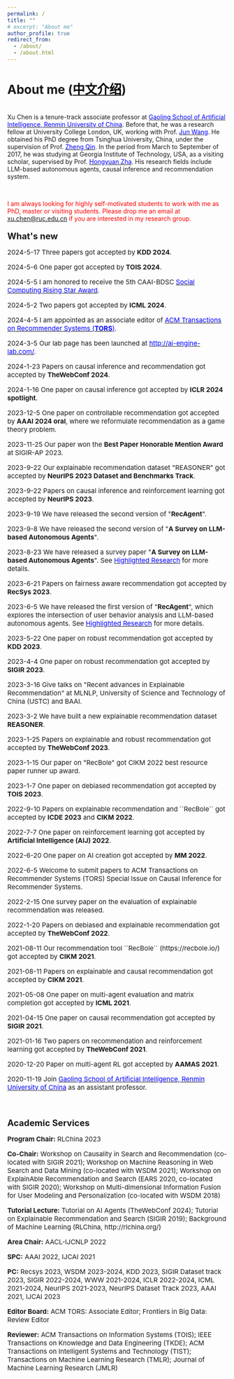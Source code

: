 ```yaml
---
permalink: /
title: ""
# excerpt: "About me"
author_profile: true
redirect_from: 
  - /about/
  - /about.html
---
```



<style>
p.ex1 {
  margin-bottom: 6px;
  font-size:15px;
}
p.ex2 {
  margin-bottom: 30px;
  font-size:15px;
}
p.ex3 {
  margin-bottom: 10px;
  font-size:20px;
}
</style>


About me (<a href="https://gsai.ruc.edu.cn/chenxu"><font color="black">中文介绍</font></a>)
======
<br>Xu Chen is a tenure-track associate professor at <a href="http://ai.ruc.edu.cn/"><font color="blue">Gaoling School of Artificial Intelligence, Renmin University of China</font></a>. Before that, he was a research fellow at University College London, UK, working with Prof. <a href="http://www0.cs.ucl.ac.uk/staff/Jun.Wang/"><font color="blue">Jun Wang</font></a>. 
He obtained his PhD degree from Tsinghua University, China, under the supervision of Prof. <a href="https://www.thss.tsinghua.edu.cn/faculty/qinzheng.htm"><font color="blue">Zheng Qin</font></a>. 
In the period from March to September of 2017, he was studying at Georgia Institute of Technology, USA, as a visiting scholar, supervised by Prof. <a href="https://sds.cuhk.edu.cn/en/teacher/65"><font color="blue">Hongyuan Zha</font></a>. 
His research fields include LLM-based autonomous agents, causal inference and recommendation system.
<!-- For more information, please visit his lab page <a href=" http://ai-engine-lab.com/"><font color="blue">AI-Engine Lab</font></a>. -->
<br>


<font color="red">I am always looking for highly self-motivated students to work with me as PhD, master or visiting students. 
Please drop me an email at xu.chen@ruc.edu.cn if you are interested in my research group.</font>
<br>



<p class="ex3">
<b>What's new</b>
</p>
<p class="ex1">
2024-5-17 Three papers got accepted by <b>KDD 2024</b>.
</p>
<p class="ex1">
2024-5-6 One paper got accepted by <b>TOIS 2024</b>.
</p>
<p class="ex1">
2024-5-5 I am honored to receive the 5th CAAI-BDSC <a href="https://mp.weixin.qq.com/s/-a-nhyBW1ALr3kELgKMgig"><font color="blue">Social Computing Rising Star Award</font></a>.
</p>
<p class="ex1">
2024-5-2 Two papers got accepted by <b>ICML 2024</b>.
</p>
<p class="ex1">
2024-4-5 I am appointed as an associate editor of <a href="https://dl.acm.org/journal/tors/editorial-board"><font color="blue">ACM Transactions on Recommender Systems (<b>TORS</b>)</font></a>.
</p>
<p class="ex1">
2024-3-5 Our lab page has been launched at <a href=" http://ai-engine-lab.com/"><font color="blue">http://ai-engine-lab.com/</font></a>.
</p>
<p class="ex1">
2024-1-23 Papers on causal inference and recommendation got accepted by <b>TheWebConf 2024</b>.
</p>
<p class="ex1">
2024-1-16 One paper on causal inference got accepted by <b>ICLR 2024 spotlight</b>.
</p>
<p class="ex1">
2023-12-5 One paper on controllable recommendation got accepted by <b>AAAI 2024 oral</b>, where we reformulate recommendation as a game theory problem.
</p>
<p class="ex1">
2023-11-25 Our paper won the <b>Best Paper Honorable Mention Award</b> at SIGIR-AP 2023.
</p>
<p class="ex1">
2023-9-22 Our explainable recommendation dataset "REASONER" got accepted by <b>NeurIPS 2023 Dataset and Benchmarks Track</b>.
</p>
<p class="ex1">
2023-9-22 Papers on causal inference and reinforcement learning got accepted by <b>NeurIPS 2023</b>.
</p>
<p class="ex1">
2023-9-19 We have released the second version of "<b>RecAgent</b>".
</p>
<p class="ex1">
2023-9-8 We have released the second version of "<b>A Survey on LLM-based Autonomous Agents</b>".
</p>
<p class="ex1">
2023-8-23 We have released a survey paper "<b>A Survey on LLM-based Autonomous Agents</b>". See <a href="http://xu-chen.com/highlighted/"><font color="blue">Highlighted Research</font></a> for more details.
</p>
<p class="ex1">
2023-6-21 Papers on fairness aware recommendation got accepted by <b>RecSys 2023</b>.
</p>
<p class="ex1">
2023-6-5 We have released the first version of "<b>RecAgent</b>", which explores the intersection of user behavior analysis and LLM-based autonomous agents. See <a href="http://xu-chen.com/highlighted/"><font color="blue">Highlighted Research</font></a> for more details.
</p>
<p class="ex1">
2023-5-22 One paper on robust recommendation got accepted by <b>KDD 2023</b>.
</p>
<p class="ex1">
2023-4-4 One paper on robust recommendation got accepted by <b>SIGIR 2023</b>.
</p>
<p class="ex1">
2023-3-16 Give talks on "Recent advances in Explainable Recommendation" at MLNLP, University of Science and Technology of China (USTC) and BAAI.
</p>
<p class="ex1">
2023-3-2 We have built a new explainable recommendation dataset <b>REASONER</b>.
</p>
<p class="ex1">
2023-1-25 Papers on explainable and robust recommendation got accepted by <b>TheWebConf 2023</b>.
</p>
<p class="ex1">
2023-1-15 Our paper on "RecBole" got CIKM 2022 best resource paper runner up award.
</p>
<p class="ex1">
2023-1-7 One paper on debiased recommendation got accepted by <b>TOIS 2023</b>.
</p>
<p class="ex1">
2022-9-10 Papers on explainable recommendation and ``RecBole`` got accepted by <b>ICDE 2023</b> and <b>CIKM 2022</b>.
</p>
<p class="ex1">
2022-7-7 One paper on reinforcement learning got accepted by <b>Artificial Intelligence (AIJ) 2022</b>.
</p>
<p class="ex1">
2022-6-20 One paper on AI creation got accepted by <b>MM 2022</b>.
</p>
<p class="ex1">
2022-6-5  Welcome to submit papers to ACM Transactions on Recommender Systems (TORS) Special Issue on Causal Inference for Recommender Systems.
</p>
<p class="ex1">
2022-2-15  One survey paper on the evaluation of explainable recommendation was released.
</p>
<p class="ex1">
2022-1-20  Papers on debiased and explainable recommendation got accepted by <b>TheWebConf 2022</b>.
</p>
<p class="ex1">
2021-08-11 Our recommendation tool ``RecBole`` (https://recbole.io/) got accepted by <b>CIKM 2021</b>.
</p>
<p class="ex1">
2021-08-11 Papers on explainable and causal recommendation got accepted by <b>CIKM 2021</b>.
</p> 
<p class="ex1">
2021-05-08 One paper on multi-agent evaluation and matrix completion got accepted by <b>ICML 2021</b>.
</p>
<p class="ex1">
2021-04-15 One paper on causal recommendation got accepted by <b>SIGIR 2021</b>.
</p>
<p class="ex1">
2021-01-16 Two papers on recommendation and reinforcement learning got accepted by <b>TheWebConf 2021</b>.
</p>
<p class="ex1">
2020-12-20 Paper on multi-agent RL got accepted by <b>AAMAS 2021</b>.
</p>
<p class="ex1">
2020-11-19 Join <a href="http://ai.ruc.edu.cn/"><font color="blue">Gaoling School of Artificial Intelligence, Renmin University of China</font></a> as an assistant professor.
</p>
<br><br> 



<p class="ex3">
<b>Academic Services</b>
</p>
<p class="ex1">
<b>Program Chair:</b> RLChina 2023
</p>
<p class="ex1">
<b>Co-Chair:</b> 
Workshop on Causality in Search and Recommendation (co-located with SIGIR 2021);
Workshop on Machine Reasoning in Web Search and Data Mining (co-located with WSDM 2021);
Workshop on ExplainAble Recommendation and Search (EARS 2020, co-located with SIGIR 2020);
Workshop on Multi-dimensional Information Fusion for User Modeling and Personalization (co-located with WSDM 2018)
</p>
<p class="ex1">
<b>Tutorial Lecture:</b>
Tutorial on AI Agents (TheWebConf 2024);
Tutorial on Explainable Recommendation and Search (SIGIR 2019);
Background of Machine Learning (RLChina, http://rlchina.org/)
</p>
<p class="ex1">
<b>Area Chair:</b> AACL-IJCNLP 2022
</p>
<p class="ex1">
<b>SPC:</b> AAAI 2022, IJCAI 2021
</p>
<p class="ex1">
<b>PC:</b> Recsys 2023, WSDM 2023-2024, KDD 2023, SIGIR Dataset track 2023, SIGIR 2022-2024, WWW 2021-2024, ICLR 2022-2024, ICML 2021-2024, NeurIPS 2021-2023, NeurIPS Dataset Track 2023, AAAI 2021, IJCAI 2023
</p>
<p class="ex1">
<b>Editor Board:</b>
ACM TORS: Associate Editor;
Frontiers in Big Data: Review Editor
</p>
<p class="ex1">
<b>Reviewer:</b>
ACM Transactions on Information Systems (TOIS);
IEEE Transactions on Knowledge and Data Engineering (TKDE);
ACM Transactions on Intelligent Systems and Technology (TIST);
Transactions on Machine Learning Research (TMLR);
Journal of Machine Learning Research (JMLR)
</p>
<br> 













